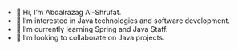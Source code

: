 - 👋 Hi, I’m Abdalrazag Al-Shrufat.
- 👀 I’m interested in Java technologies and software development.
- 🌱 I’m currently learning Spring and Java Staff.
- 💞️ I’m looking to collaborate on Java projects.

<!---
abdalrazagHasan/abdalrazagHasan is a ✨ special ✨ repository because its `README.md` (this file) appears on your GitHub profile.
You can click the Preview link to take a look at your changes.
--->
